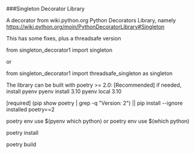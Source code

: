###Singleton Decorator Library

A decorator from wiki.python.org Python Decorators Library, namely
https://wiki.python.org/moin/PythonDecoratorLibrary#Singleton

This has some fixes, plus a threadsafe version

from singleton_decorator1 import singleton

or

from singleton_decorator1 import threadsafe_singleton as singleton

The library can be built with poetry >= 2.0:
[Recommended]
if needed, install pyenv
pyenv install 3.10
pyenv local 3.10

[required]
(pip show poetry | grep -q "Version: 2") || pip install --ignore installed poetry==2

poetry env use $(pyenv which python) or
poetry env use $(which python)

poetry install

poetry build


